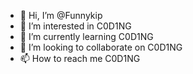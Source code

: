 - 👋 Hi, I’m @Funnykip
- 👀 I’m interested in C0D1NG
- 🌱 I’m currently learning C0D1NG
- 💞️ I’m looking to collaborate on C0D1NG
- 📫 How to reach me C0D1NG

<!---
Funnykip/Funnykip is a ✨ special ✨ repository because its `README.md` (this file) appears on your GitHub profile.
You can click the Preview link to take a look at your changes.
--->
